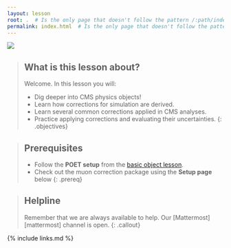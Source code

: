 ```yaml
---
layout: lesson
root: .  # Is the only page that doesn't follow the pattern /:path/index.html
permalink: index.html  # Is the only page that doesn't follow the pattern /:path/index.html
---
```


![](assets/img/calibrationFlow.PNG)

> ## What is this lesson about?
>
> Welcome.  In this lesson you will:
>
> - Dig deeper into CMS physics objects!
> - Learn how corrections for simulation are derived.
> - Learn several common corrections applied in CMS analyses.
> - Practice applying corrections and evaluating their uncertainties.
{: .objectives}

> ## Prerequisites
>
> * Follow the **POET setup** from the [basic object lesson](https://cms-opendata-workshop.github.io/workshop2021-lesson-basicobjects/setup.html).
> * Check out the muon correction package using the **Setup page** below
{: .prereq}

> ## Helpline
>
> Remember that we are always available to help.  Our [Mattermost][mattermost] channel is open.
{: .callout}

{% include links.md %}
